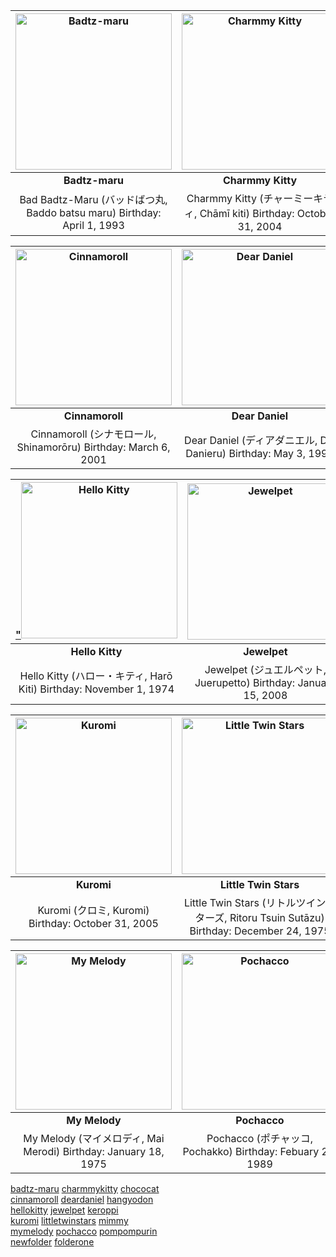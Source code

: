 

<!---
github stop support image resize in []() format
https://stackoverflow.com/questions/24383700/resize-image-in-the-wiki-of-github-using-markdown
| ![Badtz-maru](https://i.pinimg.com/474x/2f/aa/03/2faa03efeee3137f39a4356d59b695f0.jpg) | ![Charmmy Kitty](https://i.pinimg.com/1200x/9b/89/a7/9b89a742252fb51b297277a3cf4de9b2.jpg) |
| Left  | Right |
--->

| <a href="https://stwberrysaltsjj.github.io/badtz-maru/"> <img src="https://i.pinimg.com/736x/b2/1f/cf/b21fcf03cb79839cba3aa04957543464.jpg" alt = "Badtz-maru" style="width:250px;height:250px"  /> </a>| <a href="https://stwberrysaltsjj.github.io/charmmykitty/"> <img src="https://i.pinimg.com/564x/ec/fb/04/ecfb04082618f75467b0e27819753b44.jpg" alt = "Charmmy Kitty" style="width:250px;height:250px"/> </a>| <a href="https://stwberrysaltsjj.github.io/chococat/"> <img src="https://i.pinimg.com/564x/d4/fb/76/d4fb76de28c83a84d44b73d691120794.jpg" alt="Chococat" style="width:250px;height:250px" /> </a>|
| :---: | :---: | :--: |
| **Badtz-maru**  |  **Charmmy Kitty** |  **Chococat** |
| Bad Badtz-Maru (バッドばつ丸, Baddo batsu maru) Birthday: April 1, 1993         | Charmmy Kitty (チャーミーキティ, Chāmī kiti) Birthday: October 31, 2004       | Chococat (チョコキャット, Chokokyatto) Birthday: May 10, 1996       |

| <a href="https://stwberrysaltsjj.github.io/cinnamoroll/"> <img src="https://i.pinimg.com/736x/cb/03/c0/cb03c043436e124555c3f37ba614ac6b.jpg" alt="Cinnamoroll" style="width:250px;height:250px" /> </a>| <a href="https://stwberrysaltsjj.github.io/deardaniel/"> <img src="https://i.pinimg.com/564x/19/3f/fd/193ffd65f0f0c34dcff9c28c1c7435ae.jpg" alt="Dear Daniel" style="width:250px;height:250px" /> </a>| <a href="https://stwberrysaltsjj.github.io/hangyodon/"> <img src="https://i.pinimg.com/564x/35/fe/4b/35fe4b8056b0449d6695d6a8ad535377.jpg" alt="Hangyodon" style="width:250px;height:250px" /> </a>|
| :---: | :---: | :---: |
| **Cinnamoroll**  |  **Dear Daniel** |  **Hangyodon** |
| Cinnamoroll (シナモロール, Shinamorōru) Birthday: March 6, 2001        | Dear Daniel (ディアダニエル, Dia Danieru) Birthday: May 3, 1999       | Hangyodon (ハンギョドン, Hangyodon) Birthday: March 14, 1985       |

| <a href="https://stwberrysaltsjj.github.io/hellokitty/"> "<img src="https://i.pinimg.com/564x/a2/82/e5/a282e52839ad56dd1c19839ef0052de7.jpg" alt="Hello Kitty" style="width:250px;height:250px" /> </a>| <a href="https://stwberrysaltsjj.github.io/jewelpet"> <img src="https://i.pinimg.com/564x/45/48/49/454849fad4226a3dd949883b9c554f91.jpg" alt="Jewelpet" style="width:250px;height:250px" /> </a>| <a href="https://stwberrysaltsjj.github.io/keroppi"> "<img src="https://i.pinimg.com/736x/28/97/84/28978488aeee8b70b5253ddd092199c2.jpg" alt="Keroppi" style="width:250px;height:250px" /> </a>|
| :---: | :---: | :---: |
| **Hello Kitty**  |  **Jewelpet** | **Keroppi**  |
| Hello Kitty (ハロー・キティ, Harō Kiti) Birthday: November 1, 1974         | Jewelpet (ジュエルペット, Juerupetto) Birthday: January 15, 2008       | Keroppi (けろけろけろっぴ, Kerokerokeroppi) Birthday: July 10, 1988       |

| <a href="https://stwberrysaltsjj.github.io/kuromi"> <img src="https://i.pinimg.com/564x/4e/d0/57/4ed057920375d08d96bc6a5ac54c9f54.jpg" alt="Kuromi" style="width:250px;height:250px" /> </a>| <a href="https://stwberrysaltsjj.github.io/littletwinstars/"> <img src="https://i.pinimg.com/564x/44/3b/d4/443bd4de657572085c92f7ad78e35974.jpg" alt="Little Twin Stars" style="width:250px;height:250px" /> </a>| <a href="https://stwberrysaltsjj.github.io/mimmy"> <img src="https://i.pinimg.com/564x/ed/12/1f/ed121f003e05a73a0d7e98221fd1a272.jpg" alt="Mimmy" style="width:250px;height:250px" /> </a>|
| :---: | :---: | :---: |
|  **Kuromi** | **Little Twin Stars**  |  **Mimmy** |
| Kuromi (クロミ, Kuromi) Birthday: October 31, 2005        | Little Twin Stars (リトルツインスターズ, Ritoru Tsuin Sutāzu) Birthday: December 24, 1975      | Mimmy (ミミィ, Mimmy) Birthday: November 1st, 1974       |

| <a href="https://stwberrysaltsjj.github.io/mymelody"> <img src="https://i.pinimg.com/564x/8a/fb/8c/8afb8c7b19dd0a95aef8cd6693c99178.jpg" alt="My Melody" style="width:250px;height:250px" /> </a>| <a href="https://stwberrysaltsjj.github.io/pochacco"> <img src="https://i.pinimg.com/564x/54/a4/6e/54a46ef358050ef69711a538216f4b4f.jpg" alt="Pochacco" style="width:250px;height:250px" /> </a>| <a href="https://stwberrysaltsjj.github.io/pompompurin"> <img src="https://i.pinimg.com/564x/b8/ff/1a/b8ff1a28700d2956bb82915e90e4822b.jpg" alt="Pompompurin" style="width:250px;height:250px" /> </a>|
| :---: | :---: | :---: |
| **My Melody**  |  **Pochacco** |  **Pompompurin** |
| My Melody (マイメロディ, Mai Merodi) Birthday: January 18, 1975         | Pochacco (ポチャッコ, Pochakko) Birthday: Febuary 29, 1989       | Pompompurin (ポムポムプリン, Pomupomupurin) Birthday: April 16, 1996       |

[badtz-maru](badtz-maru/) [charmmykitty](charmmykitty/) [chococat](chococat/) <br/>
[cinnamoroll](cinnamoroll/) [deardaniel](deardaniel/) [hangyodon](hangyodon/) <br/>
[hellokitty](hellokitty/) [jewelpet](jewelpet/) [keroppi](keroppi/) <br/>
[kuromi](kuromi/) [littletwinstars](littletwinstars/) [mimmy](mimmy/) <br/>
[mymelody](mymelody/) [pochacco](pochacco/) [pompompurin](pompompurin/) <br/>
[newfolder](newfolder/) [folderone](newfolder/)


  
